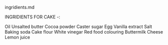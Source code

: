 ingridients.md

INGRIDIENTS FOR CAKE -:

Oil
Unsalted butter
Cocoa powder
Caster sugar
Egg
Vanilla extract
Salt
Baking soda
Cake flour
White vinegar
Red food colouring
Buttermilk
Cheese
Lemon juice
